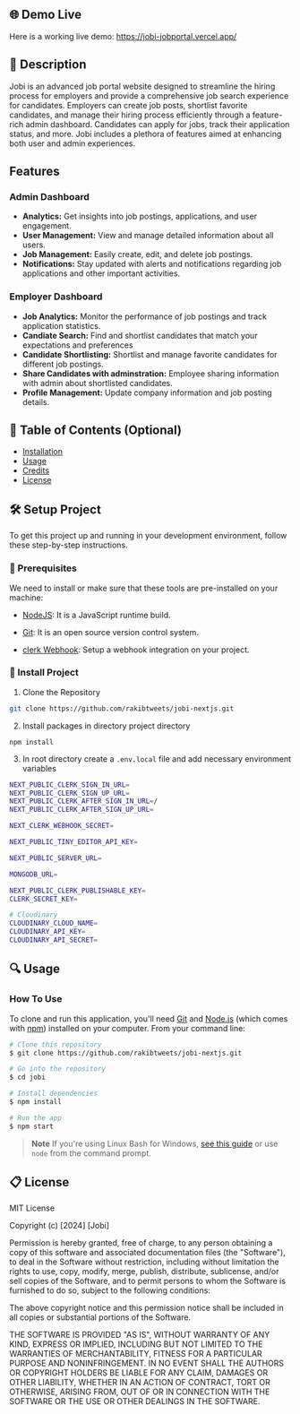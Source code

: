 ## 🌐 Demo Live

Here is a working live demo: https://jobi-jobportal.vercel.app/

## 📝 Description

Jobi is an advanced job portal website designed to streamline the hiring process for employers and provide a comprehensive job search experience for candidates. Employers can create job posts, shortlist favorite candidates, and manage their hiring process efficiently through a feature-rich admin dashboard. Candidates can apply for jobs, track their application status, and more. Jobi includes a plethora of features aimed at enhancing both user and admin experiences.

## Features

### Admin Dashboard

- **Analytics:** Get insights into job postings, applications, and user engagement.
- **User Management:** View and manage detailed information about all users.
- **Job Management:** Easily create, edit, and delete job postings.
- **Notifications:** Stay updated with alerts and notifications regarding job applications and other important activities.

### Employer Dashboard

- **Job Analytics:** Monitor the performance of job postings and track application statistics.
- **Candiate Search:** Find and shortlist candidates that match your expectations and preferences
- **Candidate Shortlisting:** Shortlist and manage favorite candidates for different job postings.
- **Share Candidates with adminstration:** Employee sharing information with admin about shortlisted candidates.
- **Profile Management:** Update company information and job posting details.

## 📖 Table of Contents (Optional)

- [Installation](#installation)
- [Usage](#usage)
- [Credits](#credits)
- [License](#license)

## 🛠️ Setup Project

To get this project up and running in your development environment, follow these step-by-step instructions.

### 🍴 Prerequisites

We need to install or make sure that these tools are pre-installed on your machine:

- [NodeJS](https://nodejs.org/en/download/): It is a JavaScript runtime build.
- [Git](https://git-scm.com/downloads): It is an open source version control system.

- [clerk Webhook](https://clerk.com/docs/integrations/webhooks/overview): Setup a webhook integration on your project.

### 🚀 Install Project

1. Clone the Repository

```bash
git clone https://github.com/rakibtweets/jobi-nextjs.git

```

2. Install packages in directory project directory

```
npm install
```

3. In root directory create a `.env.local` file and add necessary environment variables

```bash
NEXT_PUBLIC_CLERK_SIGN_IN_URL=
NEXT_PUBLIC_CLERK_SIGN_UP_URL=
NEXT_PUBLIC_CLERK_AFTER_SIGN_IN_URL=/
NEXT_PUBLIC_CLERK_AFTER_SIGN_UP_URL=

NEXT_CLERK_WEBHOOK_SECRET=

NEXT_PUBLIC_TINY_EDITOR_API_KEY=

NEXT_PUBLIC_SERVER_URL=

MONGODB_URL=

NEXT_PUBLIC_CLERK_PUBLISHABLE_KEY=
CLERK_SECRET_KEY=

# Cloudinary
CLOUDINARY_CLOUD_NAME=
CLOUDINARY_API_KEY=
CLOUDINARY_API_SECRET=
```

## 🔍 Usage

### How To Use

To clone and run this application, you'll need [Git](https://git-scm.com) and [Node.js](https://nodejs.org/en/download/) (which comes with [npm](http://npmjs.com)) installed on your computer. From your command line:

```bash
# Clone this repository
$ git clone https://github.com/rakibtweets/jobi-nextjs.git

# Go into the repository
$ cd jobi

# Install dependencies
$ npm install

# Run the app
$ npm start
```

> **Note**
> If you're using Linux Bash for Windows, [see this guide](https://www.howtogeek.com/261575/how-to-run-graphical-linux-desktop-applications-from-windows-10s-bash-shell/) or use `node` from the command prompt.

## 📋 License

MIT License

Copyright (c) [2024] [Jobi]

Permission is hereby granted, free of charge, to any person obtaining a copy
of this software and associated documentation files (the "Software"), to deal
in the Software without restriction, including without limitation the rights
to use, copy, modify, merge, publish, distribute, sublicense, and/or sell
copies of the Software, and to permit persons to whom the Software is
furnished to do so, subject to the following conditions:

The above copyright notice and this permission notice shall be included in all
copies or substantial portions of the Software.

THE SOFTWARE IS PROVIDED "AS IS", WITHOUT WARRANTY OF ANY KIND, EXPRESS OR
IMPLIED, INCLUDING BUT NOT LIMITED TO THE WARRANTIES OF MERCHANTABILITY,
FITNESS FOR A PARTICULAR PURPOSE AND NONINFRINGEMENT. IN NO EVENT SHALL THE
AUTHORS OR COPYRIGHT HOLDERS BE LIABLE FOR ANY CLAIM, DAMAGES OR OTHER
LIABILITY, WHETHER IN AN ACTION OF CONTRACT, TORT OR OTHERWISE, ARISING FROM,
OUT OF OR IN CONNECTION WITH THE SOFTWARE OR THE USE OR OTHER DEALINGS IN THE
SOFTWARE.
